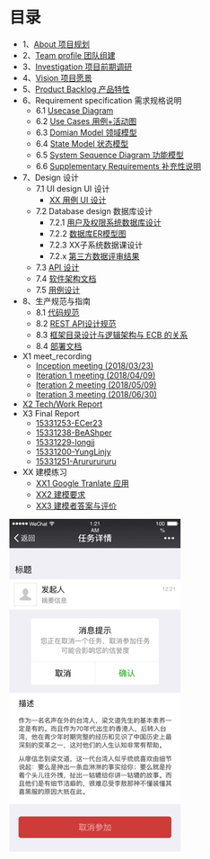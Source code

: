 # 目录

- 1、[About 项目规划](https://github.com/rookies-sysu/Dashboard/blob/gh-pages/01-about)
- 2、[Team profile 团队组建](https://github.com/rookies-sysu/Dashboard/blob/gh-pages/02-team-profile)
- 3、[Investigation 项目前期调研](https://github.com/rookies-sysu/Dashboard/blob/gh-pages/03-investigation)
- 4、[Vision 项目愿景](https://github.com/rookies-sysu/Dashboard/blob/gh-pages/04-vision)
- 5、[Product Backlog 产品特性](https://github.com/rookies-sysu/Dashboard/blob/gh-pages/05-product-backlog)
- 6、Requirement specification 需求规格说明
  - 6.1 [Usecase Diagram](https://github.com/rookies-sysu/Dashboard/blob/gh-pages/06-01-usecase-diagram)
  - 6.2 [Use Cases 用例+活动图](https://github.com/rookies-sysu/Dashboard/blob/gh-pages/06-02-use-cases)
  - 6.3 [Domian Model 领域模型](https://github.com/rookies-sysu/Dashboard/blob/gh-pages/06-03-domain-model)
  - 6.4 [State Model 状态模型](https://github.com/rookies-sysu/Dashboard/blob/gh-pages/06-04-state-model)
  - 6.5 [System Sequence Diagram 功能模型](https://github.com/rookies-sysu/Dashboard/blob/gh-pages/06-05-system-sequence-diagram)
  - 6.6 [Supplementary Requirements 补充性说明](https://github.com/rookies-sysu/Dashboard/blob/gh-pages/06-06-supplementary-requirements)
- 7、Design 设计
  - 7.1 UI design UI 设计
    - [XX 用例 UI 设计](https://github.com/rookies-sysu/Dashboard/blob/gh-pages/07-01-01-XX-ui-design)
  - 7.2 Database design 数据库设计
    - 7.2.1 [用户及权限系统数据库设计](https://github.com/rookies-sysu/Dashboard/blob/gh-pages/07-02-01-database-design)
    - 7.2.2 [数据库ER模型图](https://github.com/rookies-sysu/Dashboard/blob/gh-pages/07-02-02-database-er-model)
    - 7.2.3 XX子系统数据课设计
    - 7.2.x [第三方数据评审结果](https://github.com/rookies-sysu/Dashboard/blob/gh-pages/07-02-03-%E7%AC%AC%E4%B8%89%E6%96%B9%E6%95%B0%E6%8D%AE%E8%AF%84%E5%AE%A1%E7%BB%93%E6%9E%9C)
  - 7.3 [API 设计](https://github.com/rookies-sysu/Dashboard/blob/gh-pages/07-03-API)
  - 7.4 [软件架构文档](https://github.com/rookies-sysu/Dashboard/blob/gh-pages/07-04-software-architecture-document)
  - 7.5 [用例设计](https://github.com/rookies-sysu/Dashboard/blob/gh-pages/07-05-usecase-design)
- 8、生产规范与指南
  - 8.1 [代码规范](https://github.com/rookies-sysu/Dashboard/blob/gh-pages/08-01-coding-standard)
  - 8.2 [REST API设计规范](https://github.com/rookies-sysu/Dashboard/blob/gh-pages/08-02-RESTful-api-design-standard)
  - 8.3 [框架目录设计与逻辑架构与 ECB 的关系](https://github.com/rookies-sysu/Dashboard/blob/gh-pages/08-03-relationship-between-ECB-framework-directory-design-logic-archit)
  - 8.4 [部署文档](https://github.com/rookies-sysu/Dashboard/blob/gh-pages/08-04-deployment-doc)
- X1 meet_recording
  - [Inception meeting (2018/03/23)](https://github.com/rookies-sysu/Dashboard/blob/gh-pages/X1-inception-meeting)
  - [Iteration 1 meeting (2018/04/09)](https://github.com/rookies-sysu/Dashboard/blob/gh-pages/X1-iteration1-meeting)
  - [Iteration 2 meeting (2018/05/09)](https://github.com/rookies-sysu/Dashboard/blob/gh-pages/X1-iteration2-meeting)
  - [Iteration 3 meeting (2018/06/30)](https://github.com/rookies-sysu/Dashboard/blob/gh-pages/X1-iteration3-meeting)
- [X2 Tech/Work Report](https://github.com/rookies-sysu/Dashboard/blob/gh-pages/X2-techwork-report)
- X3 Final Report
  - [15331253-ECer23](https://www.jianshu.com/p/edae2a252471)
  - [15331238-BeAShper](https://blog.csdn.net/beashaper_/article/details/80871901)
  - [15331229-longjj](https://www.zybuluo.com/longj/note/1198045)
  - [15331200-YungLinjy](https://blog.csdn.net/yung_lin/article/details/80869708)
  - [15331251-Arururururu](https://github.com/Arururururu/SAD/blob/master/X3-final-report.md)
- XX 建模练习
  - [XX1 Google Tranlate 应⽤](https://github.com/rookies-sysu/Dashboard/blob/gh-pages/XX1-google-translate-app)
  - [XX2 建模要求](https://github.com/rookies-sysu/Dashboard/blob/gh-pages/XX2-modeling-requirements)
  - [XX3 建模者答案与评价](https://github.com/rookies-sysu/Dashboard/blob/gh-pages/XX3-modeling-answer)

![](images/22.jpg)